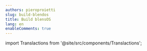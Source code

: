 ```yaml
---
authors: pieroproietti
slug: build-blendos
title: Build blensOS
lang: en
enableComments: true
---
```


import Translactions from '@site/src/components/Translactions';

<Translactions />


